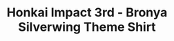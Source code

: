 ---
title: "Honkai Impact 3rd - Bronya Silverwing Theme Shirt"
imageSM: /assets/images/honkai-impact-3rd-bronya-silverwing-theme-shirt-400.webp
imageMD: /assets/images/honkai-impact-3rd-bronya-silverwing-theme-shirt-720.webp
imageAlt: This is a test
description: Lorem ipsum dolor sit amet consectetur adipisicing elit. Perferendis accusantium sit illo neque rem omnis quaerat, nam similique vitae delectus ad magni vel quo maxime, magnam placeat. Reprehenderit, distinctio aliquam?
price: $56.99
series: Honkai Impact 3rd
character: Bronya Zaychik
manufacturer: miHoyo
productType: Shirt
---